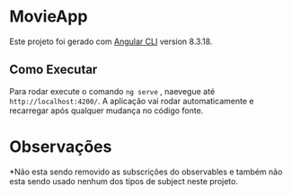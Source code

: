 
# MovieApp

Este projeto foi gerado com [Angular CLI](https://github.com/angular/angular-cli) version 8.3.18.

## Como Executar

Para rodar execute o comando `ng serve` ,  naevegue até `http://localhost:4200/`. A aplicação vai rodar automaticamente e recarregar após qualquer mudança no código fonte.


# Observações


*Não esta sendo removido as subscrições do observables e também não esta sendo usado nenhum dos tipos de subject neste projeto.

